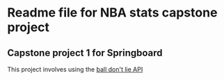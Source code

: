 # Readme file for NBA stats capstone project

## Capstone project 1 for Springboard

This project involves using the [ball don't lie API](https://ball-dont-lie.herokuapp.com/)